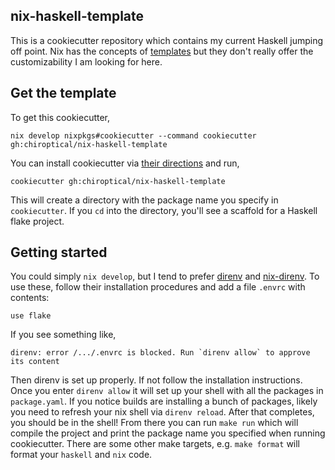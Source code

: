 nix-haskell-template
---

This is a cookiecutter repository which contains my current Haskell jumping
off point. Nix has the concepts of [templates][zero-to-nix-templates] but they
don't really offer the customizability I am looking for here.

## Get the template

To get this cookiecutter,

```shell
nix develop nixpkgs#cookiecutter --command cookiecutter gh:chiroptical/nix-haskell-template
```

You can install cookiecutter via [their directions][install-cookiecutter] and run,

```shell
cookiecutter gh:chiroptical/nix-haskell-template
```

This will create a directory with the package name you specify in
`cookiecutter`. If you `cd` into the directory, you'll see a scaffold for a
Haskell flake project.

## Getting started

You could simply `nix develop`, but I tend to prefer [direnv][direnv] and
[nix-direnv][nix-direnv]. To use these, follow their installation procedures
and add a file `.envrc` with contents:

```
use flake
```

If you see something like,

```
direnv: error /.../.envrc is blocked. Run `direnv allow` to approve its content
```

Then direnv is set up properly. If not follow the installation instructions.
Once you enter `direnv allow` it will set up your shell with all the packages
in `package.yaml`. If you notice builds are installing a bunch of packages,
likely you need to refresh your nix shell via `direnv reload`. After that
completes, you should be in the shell! From there you can run `make run` which
will compile the project and print the package name you specified when running
cookiecutter. There are some other make targets, e.g. `make format` will format
your `haskell` and `nix` code.

[zero-to-nix-templates]: https://zero-to-nix.com/concepts/flakes#templates
[install-cookiecutter]: https://cookiecutter.readthedocs.io/en/stable/installation.html#install-cookiecutter
[direnv]: https://direnv.net
[nix-direnv]: https://github.com/nix-community/nix-direnv
